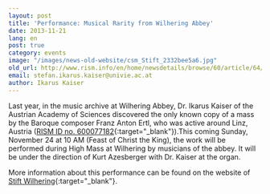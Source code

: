 ```yaml
---
layout: post
title: 'Performance: Musical Rarity from Wilhering Abbey'
date: 2013-11-21
lang: en
post: true
category: events
image: "/images/news-old-website/csm_Stift_2332bee5a6.jpg"
old_url: http://www.rism.info/en/home/newsdetails/browse/60/article/64/performance-musical-rarity-from-wilhering-abbey-1.html
email: stefan.ikarus.kaiser@univie.ac.at
author: Ikarus Kaiser
---
```


Last year, in the music archive at Wilhering Abbey, Dr. Ikarus Kaiser of the Austrian Academy of Sciences discovered the only known copy of a mass by the Baroque composer Franz Anton Ertl, who was active around Linz, Austria ([RISM ID no. 600077182](http://opac.rism.info/search?documentid=600077182){:target="_blank"}).This coming Sunday, November 24 at 10 AM (Feast of Christ the King), the work will be performed during High Mass at Wilhering by musicians of the abbey. It will be under the direction of Kurt Azesberger with Dr. Kaiser at the organ.

More information about this performance can be found on the website of [Stift Wilhering](http://stiftwilhering.at/termine/stift-wilhering-christkoenigssonntag-hochamt/){:target="_blank"}.